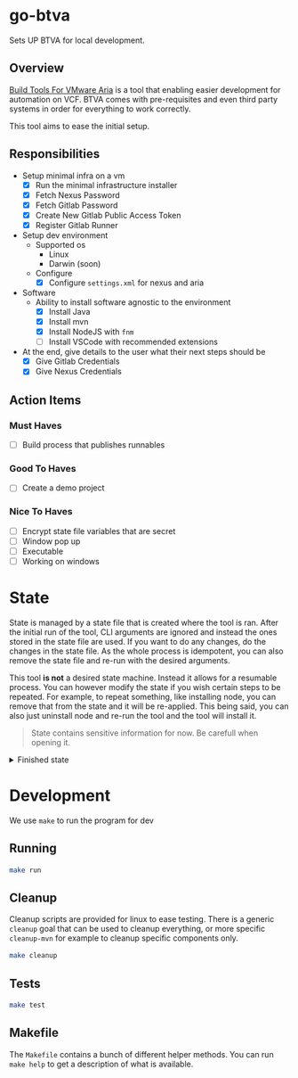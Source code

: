 # go-btva

Sets UP BTVA for local development.

## Overview

[Build Tools For VMware Aria](https://github.com/vmware/build-tools-for-vmware-aria) is a tool that enabling easier development for automation on VCF.
BTVA comes with pre-requisites and even third party systems in order for everything to work correctly.

This tool aims to ease the initial setup.

## Responsibilities

- Setup minimal infra on a vm
    - [x] Run the minimal infrastructure installer
    - [x] Fetch Nexus Password
    - [x] Fetch Gitlab Password
    - [x] Create New Gitlab Public Access Token
    - [x] Register Gitlab Runner
- Setup dev environment
    - Supported os
        - Linux
        - Darwin (soon)
    - Configure
        - [x] Configure `settings.xml` for nexus and aria
- Software
    - Ability to install software agnostic to the environment
        - [x] Install Java
        - [x] Install mvn
        - [x] Install NodeJS with `fnm`
        - [ ] Install VSCode with recommended extensions
- At the end, give details to the user what their next steps should be
    - [x] Give Gitlab Credentials
    - [x] Give Nexus Credentials

## Action Items

### Must Haves

- [ ] Build process that publishes runnables

### Good To Haves

- [ ] Create a demo project

### Nice To Haves

- [ ] Encrypt state file variables that are secret
- [ ] Window pop up
- [ ] Executable
- [ ] Working on windows

# State

State is managed by a state file that is created where the tool is ran. After the initial run of the tool, CLI arguments are ignored and
instead the ones stored in the state file are used. If you want to do any changes, do the changes in the state file. As the whole process is
idempotent, you can also remove the state file and re-run with the desired arguments.

This tool **is not** a desired state machine. Instead it allows for a resumable process. You can however modify the state if you wish
certain steps to be repeated. For example, to repeat something, like installing node, you can remove that from the state and it will be
re-applied. This being said, you can also just uninstall node and re-run the tool and the tool will install it.

> State contains sensitive information for now. Be carefull when opening it.


<details>
    <summary>Finished state</summary>
    <img src="assets/state-finished.png"/>
</details>

# Development

We use `make` to run the program for dev

## Running

```sh
make run
```

## Cleanup

Cleanup scripts are provided for linux to ease testing. There is a generic `cleanup` goal that can be used to cleanup everything, or more
specific `cleanup-mvn` for example to cleanup specific components only.

```sh
make cleanup
```

## Tests

```sh
make test
```

## Makefile

The `Makefile` contains a bunch of different helper methods. You can run `make help` to get a description of what is available.

